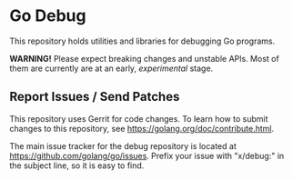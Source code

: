 # Go Debug

This repository holds utilities and libraries for debugging Go programs.

**WARNING!**
Please expect breaking changes and unstable APIs.
Most of them are currently are at an early, *experimental* stage.

## Report Issues / Send Patches

This repository uses Gerrit for code changes. To learn how to submit changes to
this repository, see https://golang.org/doc/contribute.html.

The main issue tracker for the debug repository is located at
https://github.com/golang/go/issues. Prefix your issue with "x/debug:" in the
subject line, so it is easy to find.

